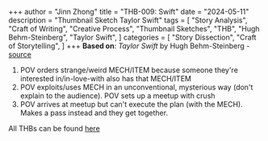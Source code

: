+++
author = "Jinn Zhong"
title = "THB-009: Swift"
date = "2024-05-11"
description = "Thumbnail Sketch Taylor Swift"
tags = [
    "Story Analysis",
    "Craft of Writing",
    "Creative Process",
    "Thumbnail Sketches",
    "THB",
    "Hugh Behm-Steinberg",
    "Taylor Swift",
]
categories = [
    "Story Dissection",
    "Craft of Storytelling",
]
+++
**Based on**: _Taylor Swift_ by Hugh Behm-Steinberg - [source](http://gulfcoastmag.org/journal/28.2/2015-barthelme-prize-winner-taylor-swift/)

1. POV orders strange/weird MECH/ITEM because someone they're interested in/in-love-with also has that MECH/ITEM
2. POV exploits/uses MECH in an unconventional, mysterious way (don't explain to the audience). POV sets up a meetup with crush
3. POV arrives at meetup but can't execute the plan (with the MECH). Makes a pass instead and they get together.

All THBs can be found [here](https://journal.jinnzhong.com/tags/thb/)
